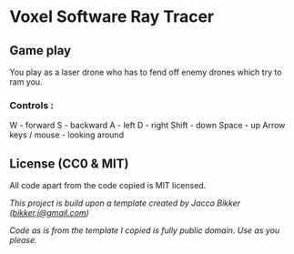 # Voxel Software Ray Tracer

## Game play
You play as a laser drone who has to fend off enemy drones which try to ram you.

### Controls :
W - forward
S - backward
A - left
D - right
Shift - down
Space - up
Arrow keys / mouse - looking around

## License (CC0 & MIT)
All code apart from the code copied is MIT licensed.

*This project is build upon a template created by Jacco Bikker (bikker.j@gmail.com)*

*Code as is from the template I copied is fully public domain. Use as you please.*

